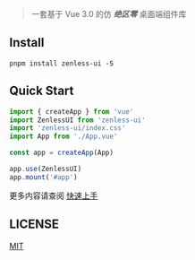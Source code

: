 > 一套基于 Vue 3.0 的仿 ***绝区零*** 桌面端组件库

## Install
```shell
pnpm install zenless-ui -S
```

## Quick Start
```javascript
import { createApp } from 'vue'
import ZenlessUI from 'zenless-ui'
import 'zenless-ui/index.css'
import App from './App.vue'

const app = createApp(App)

app.use(ZenlessUI)
app.mount('#app')
```
更多内容请查阅 [快速上手](https://chrischan13.github.io/zenless-ui)

## LICENSE
[MIT](https://github.com/ChrisChan13/zenless-ui/blob/main/LICENSE)